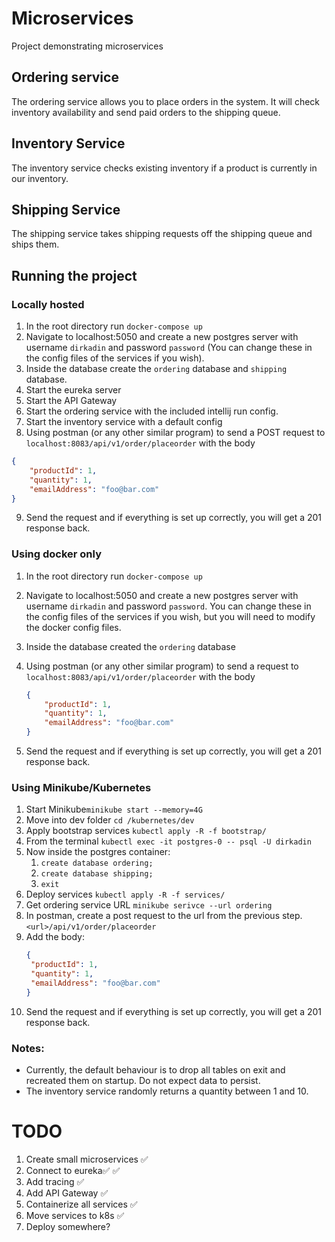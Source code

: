 # Microservices
Project demonstrating microservices

## Ordering service
The ordering service allows you to place orders in the system. It will check inventory availability and send paid orders to the shipping queue.

## Inventory Service
The inventory service checks existing inventory if a product is currently in our inventory.

## Shipping Service
The shipping service takes shipping requests off the shipping queue and ships them.

## Running the project
### Locally hosted
1. In the root directory run `docker-compose up`
2. Navigate to localhost:5050 and create a new postgres server with username `dirkadin` and password `password` (You can change these in the config files of the services if you wish).
3. Inside the database create the `ordering` database and `shipping` database.
4. Start the eureka server
5. Start the API Gateway
6. Start the ordering service with the included intellij run config.
7. Start the inventory service with a default config
8. Using postman (or any other similar program) to send a POST request to `localhost:8083/api/v1/order/placeorder` with the body

```json
{
    "productId": 1,
    "quantity": 1,
    "emailAddress": "foo@bar.com"
}
```
9. Send the request and if everything is set up correctly, you will get a 201 response back.

### Using docker only
1. In the root directory run `docker-compose up`
2. Navigate to localhost:5050 and create a new postgres server with username `dirkadin` and password `password`. You can change these in the config files of the services if you wish, but you will need to modify the docker config files.
3. Inside the database created the `ordering` database
4. Using postman (or any other similar program) to send a request to `localhost:8083/api/v1/order/placeorder` with the body

   ```json
   {
       "productId": 1,
       "quantity": 1,
       "emailAddress": "foo@bar.com"
   }
   ```
5. Send the request and if everything is set up correctly, you will get a 201 response back.

### Using Minikube/Kubernetes
1. Start Minikube`minikube start --memory=4G`
2. Move into dev folder `cd /kubernetes/dev`
3. Apply bootstrap services `kubectl apply -R -f bootstrap/`
4. From the terminal `kubectl exec -it postgres-0 -- psql -U dirkadin`
5. Now inside the postgres container:
   1. `create database ordering;`
   2. `create database shipping;`
   3. `exit`
6. Deploy services `kubectl apply -R -f services/`
7. Get ordering service URL `minikube serivce --url ordering`
8. In postman, create a post request to the url from the previous step. `<url>/api/v1/order/placeorder`
9. Add the body:
   ```json
   {
    "productId": 1,
    "quantity": 1,
    "emailAddress": "foo@bar.com"
   }
   ```
10. Send the request and if everything is set up correctly, you will get a 201 response back.

### Notes:
- Currently, the default behaviour is to drop all tables on exit and recreated them on startup. Do not expect data to persist.
- The inventory service randomly returns a quantity between 1 and 10.

# TODO
1. Create small microservices ✅️
1. Connect to eureka✅ ✅️
1. Add tracing ✅️
1. Add API Gateway ✅️
1. Containerize all services ✅️
1. Move services to k8s ✅️
1. Deploy somewhere?
